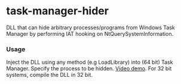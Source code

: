 # task-manager-hider

DLL that can hide arbitrary processes/programs from Windows Task Manager by performing IAT hooking on NtQuerySystemInformation.

### Usage

Inject the DLL using any method (e.g LoadLibrary) into (64 bit) Task Manager. Specify the process to be hidden. 
[Video demo](https://youtu.be/dl-Sqp9_em8). For 32 bit systems, compile the DLL in 32 bit.
